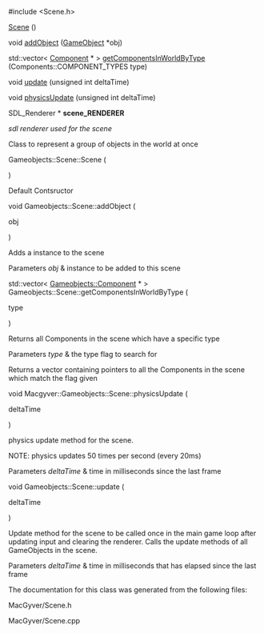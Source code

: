 <div id="class_macgyver_1_1_gameobjects_1_1_scene">

</div>

<span id="class_macgyver_1_1_gameobjects_1_1_scene"
label="class_macgyver_1_1_gameobjects_1_1_scene"></span>

\#include $<$Scene.h$>$

<div class="DoxyCompactItemize">

[Scene](#class_macgyver_1_1_gameobjects_1_1_scene_a889f0b8df198aad297ded0d4546a2aad)
()

void
[addObject](#class_macgyver_1_1_gameobjects_1_1_scene_aeb1721685fd2c0f4049f2d052a1cd84c)
([GameObject](#class_macgyver_1_1_gameobjects_1_1_game_object)
$\ast$obj)

std::vector$<$
[Component](#class_macgyver_1_1_gameobjects_1_1_component) $\ast$ $>$
[getComponentsInWorldByType](#class_macgyver_1_1_gameobjects_1_1_scene_a58460843bde423dd9435dc69fd33f383)
(Components::COMPONENT_TYPES type)

void
[update](#class_macgyver_1_1_gameobjects_1_1_scene_aa88683c13dc882a21d75bacd2ef4b8c4)
(unsigned int deltaTime)

void
[physicsUpdate](#class_macgyver_1_1_gameobjects_1_1_scene_ab639051b72eb45680720f0646972dd68)
(unsigned int deltaTime)

</div>

<div class="DoxyCompactItemize">

<span id="class_macgyver_1_1_gameobjects_1_1_scene_a3fadb341532b9c8d259b05fa3d3f6c95"
label="class_macgyver_1_1_gameobjects_1_1_scene_a3fadb341532b9c8d259b05fa3d3f6c95"></span>
SDL_Renderer $\ast$ **scene_RENDERER**

<div class="DoxyCompactList">

*sdl renderer used for the scene*

</div>

</div>

Class to represent a group of objects in the world at once

<span id="class_macgyver_1_1_gameobjects_1_1_scene_a889f0b8df198aad297ded0d4546a2aad"
label="class_macgyver_1_1_gameobjects_1_1_scene_a889f0b8df198aad297ded0d4546a2aad"></span>

Gameobjects::Scene::Scene (

<div class="DoxyParamCaption">

</div>

)

Default Contsructor

<span id="class_macgyver_1_1_gameobjects_1_1_scene_aeb1721685fd2c0f4049f2d052a1cd84c"
label="class_macgyver_1_1_gameobjects_1_1_scene_aeb1721685fd2c0f4049f2d052a1cd84c"></span>

void Gameobjects::Scene::addObject (

<div class="DoxyParamCaption">

obj

</div>

)

Adds a instance to the scene

<div class="DoxyParams">

Parameters *obj* & instance to be added to this scene  

</div>

<span id="class_macgyver_1_1_gameobjects_1_1_scene_a58460843bde423dd9435dc69fd33f383"
label="class_macgyver_1_1_gameobjects_1_1_scene_a58460843bde423dd9435dc69fd33f383"></span>

std::vector$<$
[Gameobjects::Component](#class_macgyver_1_1_gameobjects_1_1_component)
$\ast$ $>$ Gameobjects::Scene::getComponentsInWorldByType (

<div class="DoxyParamCaption">

type

</div>

)

Returns all Components in the scene which have a specific type

<div class="DoxyParams">

Parameters *type* & the type flag to search for  

</div>

<div class="DoxyReturn">

Returns a vector containing pointers to all the Components in the scene
which match the flag given

</div>

<span id="class_macgyver_1_1_gameobjects_1_1_scene_ab639051b72eb45680720f0646972dd68"
label="class_macgyver_1_1_gameobjects_1_1_scene_ab639051b72eb45680720f0646972dd68"></span>

void Macgyver::Gameobjects::Scene::physicsUpdate (

<div class="DoxyParamCaption">

deltaTime

</div>

)

physics update method for the scene.

NOTE: physics updates 50 times per second (every 20ms)

<div class="DoxyParams">

Parameters *deltaTime* & time in milliseconds since the last frame  

</div>

<span id="class_macgyver_1_1_gameobjects_1_1_scene_aa88683c13dc882a21d75bacd2ef4b8c4"
label="class_macgyver_1_1_gameobjects_1_1_scene_aa88683c13dc882a21d75bacd2ef4b8c4"></span>

void Gameobjects::Scene::update (

<div class="DoxyParamCaption">

deltaTime

</div>

)

Update method for the scene to be called once in the main game loop
after updating input and clearing the renderer. Calls the update methods
of all GameObjects in the scene.

<div class="DoxyParams">

Parameters *deltaTime* & time in milliseconds that has elapsed since the
last frame  

</div>

The documentation for this class was generated from the following files:

<div class="DoxyCompactItemize">

MacGyver/Scene.h

MacGyver/Scene.cpp

</div>
